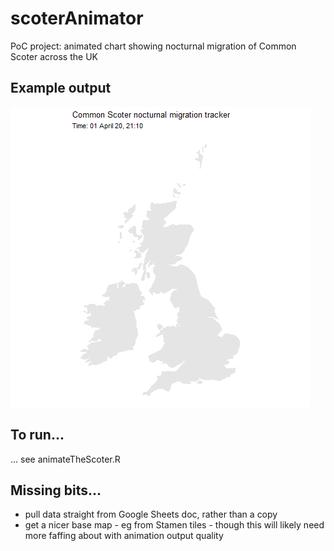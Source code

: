 # scoterAnimator
PoC project: animated chart showing nocturnal migration of Common Scoter across the UK

## Example output
![](https://github.com/dbradnum/scoterAnimator/blob/master/output/scoter_2020-04-01.gif)

## To run...  
... see animateTheScoter.R

## Missing bits...
* pull data straight from Google Sheets doc, rather than a copy
* get a nicer base map - eg from Stamen tiles - though this will likely need more faffing about with animation output quality
